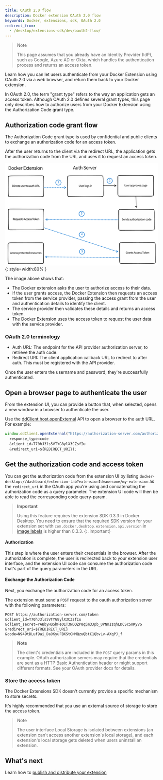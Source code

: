 ```yaml
---
title: OAuth 2.0 flow
description: Docker extension OAuth 2.0 flow
keywords: Docker, extensions, sdk, OAuth 2.0
redirect_from:
  - /desktop/extensions-sdk/dev/oauth2-flow/
---
```


> Note
>
> This page assumes that you already have an Identity Provider (IdP), such as Google, Azure AD or Okta, which handles the authentication process and returns an access token.

Learn how you can let users authenticate from your Docker Extension using OAuth 2.0 via a web browser, and return them back to your Docker extension.

In OAuth 2.0, the term "grant type" refers to the way an application gets an access token. Although OAuth 2.0 defines several grant types, this page only describes how to authorize users from your Docker Extension using the Authorization Code grant type.

## Authorization code grant flow

The Authorization Code grant type is used by confidential and public clients to exchange an authorization code for an access token.

After the user returns to the client via the redirect URL, the application gets the authorization code from the URL and uses it to request an access token.

![Flow for OAuth 2.0](images/oauth2-flow.png){: style=width:80% }

The image above shows that:

- The Docker extension asks the user to authorize access to their data.
- If the user grants access, the Docker Extension then requests an access token from the service provider, passing the access grant from the user and authentication details to identify the client.
- The service provider then validates these details and returns an access token.
- The Docker Extension uses the access token to request the user data with the service provider.

### OAuth 2.0 terminology

- Auth URL: The endpoint for the API provider authorization server, to retrieve the auth code.
- Redirect URI: The client application callback URL to redirect to after auth. This must be registered with the API provider.

Once the user enters the username and password, they're successfully authenticated.

## Open a browser page to authenticate the user

From the extension UI, you can provide a button that, when selected, opens a new window in a browser to authenticate the user.

Use the [ddClient.host.openExternal](../dev/api/dashboard.md#open-a-url) API to open a browser to the auth URL. For
example:

```typescript
window.ddClient.openExternal("https://authorization-server.com/authorize?
  response_type=code
  &client_id=T70hJ3ls5VTYG8ylX3CZsfIu
  &redirect_uri=${REDIRECT_URI});
```

## Get the authorization code and access token

You can get the authorization code from the extension UI by listing `docker-desktop://dashboard/extension-tab?extensionId=awesome/my-extension` as the `redirect_uri` in the OAuth app you're using and concatenating the authorization code as a query parameter. The extension UI code will then be able to read the corresponding code query-param.

> **Important**
>
> Using this feature requires the extension SDK 0.3.3 in Docker Desktop. You need to ensure that the required SDK version for your extension set with `com.docker.desktop.extension.api.version` in [image labels](../extensions/labels.md) is higher than 0.3.3.
{: .important}

#### Authorization

This step is where the user enters their credentials in the browser. After the authorization is complete, the user is redirected back to your extension user interface, and the extension UI code can consume the authorization code that's part of the query parameters in the URL.

#### Exchange the Authorization Code

Next, you exchange the authorization code for an access token.

The extension must send a `POST` request to the oauth authorization server with the following parameters:

```
POST https://authorization-server.com/token
&client_id=T70hJ3ls5VTYG8ylX3CZsfIu
&client_secret=YABbyHQShPeO1T3NDQZP8q5m3Jpb_UPNmIzqhLDCScSnRyVG
&redirect_uri=${REDIRECT_URI}
&code=N949tDLuf9ai_DaOKyuFBXStCNMQzuQbtC1QbvLv-AXqPJ_f
```

> **Note**
>
> The client's credentials are included in the `POST` query params in this example. OAuth authorization servers may require that the credentials are sent as a HTTP Basic Authentication header or might support different formats. See your OAuth provider docs for details.

### Store the access token

The Docker Extensions SDK doesn't currently provide a specific mechanism to store secrets.

It's highly recommended that you use an external source of storage to store the access token.

> Note
>
> The user interface Local Storage is isolated between extensions (an extension can't access another extension's local storage), and each extension's local storage gets deleted when users uninstall an extension.

## What's next

Learn how to [publish and distribute your extension](../extensions/index.md)

